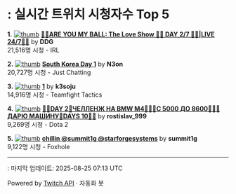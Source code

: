 # : 실시간 트위치 시청자수 Top 5

**1.** [![thumb](https://static-cdn.jtvnw.net/previews-ttv/live_user_ddg-320x180.jpg)](https://twitch.tv/DDG)
**[🏀💕ARE YOU MY BALL: The Love Show 🏀💕 DAY 2/7 🏀💕|LIVE 24/7🏀💕](https://twitch.tv/DDG)** by **DDG**<br>21,516명 시청  - IRL

**2.** [![thumb](https://static-cdn.jtvnw.net/previews-ttv/live_user_n3on-320x180.jpg)](https://twitch.tv/N3on)
**[South Korea Day 1](https://twitch.tv/N3on)** by **N3on**<br>20,727명 시청  - Just Chatting

**3.** [![thumb](https://static-cdn.jtvnw.net/previews-ttv/live_user_k3soju-320x180.jpg)](https://twitch.tv/k3soju)
**[1](https://twitch.tv/k3soju)** by **k3soju**<br>14,916명 시청  - Teamfight Tactics

**4.** [![thumb](https://static-cdn.jtvnw.net/previews-ttv/live_user_rostislav_999-320x180.jpg)](https://twitch.tv/rostislav_999)
**[🙏🏿DAY 2💸ЧЕЛЛЕНЖ НА BMW М4💸🙏🏿С 5000 ДО 8600🙏🏿🎁ДАРЮ МАШИНУ🎁DAYS 10🙏🏿](https://twitch.tv/rostislav_999)** by **rostislav_999**<br>9,269명 시청  - Dota 2

**5.** [![thumb](https://static-cdn.jtvnw.net/previews-ttv/live_user_summit1g-320x180.jpg)](https://twitch.tv/summit1g)
**[chillin @summit1g @starforgesystems](https://twitch.tv/summit1g)** by **summit1g**<br>9,122명 시청  - Foxhole


---
: 마지막 업데이트: 2025-08-25 07:13 UTC

Powered by [Twitch API](https://dev.twitch.tv/docs/api/reference) · 자동화 봇